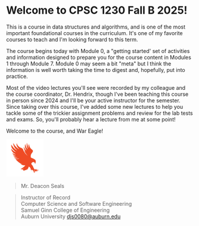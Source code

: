 # Welcome to CPSC 1230 Fall B 2025!

This is a course in data structures and algorithms, and is one of the most
important foundational courses in the curriculum. It's one of my favorite
courses to teach and I'm looking forward to this term. 

The course begins today with Module 0, a "getting started' set of activities and
information designed to prepare you for the course content in Modules 1 through
Module 7. Module 0 may seem a bit "meta" but I think the information is well
worth taking the time to digest and, hopefully, put into practice. 

Most of the video lectures you'll see were recorded by my colleague and the
course coordinator, Dr. Hendrix, though I've been teaching this course in
person since 2024 and I'll be your active instructor for the semester. Since
taking over this course, I've added some new lectures to help you tackle
some of the trickier assignment problems and review for the lab tests and
exams. So, you'll probably hear a lecture from me at some point!

Welcome to the course, and War Eagle! 

<img src="../../../img/eagle.jpg" width="100">

> Mr. Deacon Seals

> Instructor of Record  
> Computer Science and Software Engineering  
> Samuel Ginn College of Engineering  
> Auburn University
> djs0080@auburn.edu  

